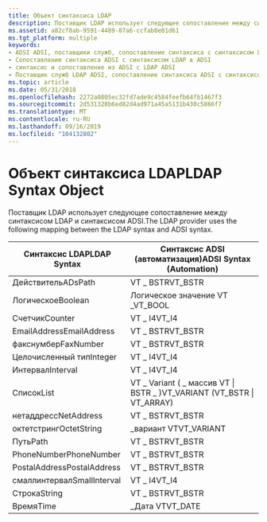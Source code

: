 ```yaml
---
title: Объект синтаксиса LDAP
description: Поставщик LDAP использует следующее сопоставление между синтаксисом LDAP и синтаксисом ADSI.
ms.assetid: a82cf8ab-9591-4489-87a6-ccfab0e01d61
ms.tgt_platform: multiple
keywords:
- ADSI ADSI, поставщики служб, сопоставление синтаксиса с синтаксисом LDAP
- Сопоставление синтаксиса ADSI с синтаксисом LDAP в ADSI
- синтаксис и сопоставление из ADSI с LDAP ADSI
- Поставщик служб LDAP ADSI, сопоставление синтаксиса ADSI с синтаксисом LDAP
ms.topic: article
ms.date: 05/31/2018
ms.openlocfilehash: 2272a0805ec32fd7ade9c4584feefb64fb1467f3
ms.sourcegitcommit: 2d531328b6ed82d4ad971a45a5131b430c5866f7
ms.translationtype: MT
ms.contentlocale: ru-RU
ms.lasthandoff: 09/16/2019
ms.locfileid: "104132802"
---
```

# <a name="ldap-syntax-object"></a><span data-ttu-id="7c772-107">Объект синтаксиса LDAP</span><span class="sxs-lookup"><span data-stu-id="7c772-107">LDAP Syntax Object</span></span>

<span data-ttu-id="7c772-108">Поставщик LDAP использует следующее сопоставление между синтаксисом LDAP и синтаксисом ADSI.</span><span class="sxs-lookup"><span data-stu-id="7c772-108">The LDAP provider uses the following mapping between the LDAP syntax and ADSI syntax.</span></span>



| <span data-ttu-id="7c772-109">Синтаксис LDAP</span><span class="sxs-lookup"><span data-stu-id="7c772-109">LDAP Syntax</span></span>   | <span data-ttu-id="7c772-110">Синтаксис ADSI (автоматизация)</span><span class="sxs-lookup"><span data-stu-id="7c772-110">ADSI Syntax (Automation)</span></span>            |
|---------------|-------------------------------------|
| <span data-ttu-id="7c772-111">Действитель</span><span class="sxs-lookup"><span data-stu-id="7c772-111">ADsPath</span></span>       | <span data-ttu-id="7c772-112">VT \_ BSTR</span><span class="sxs-lookup"><span data-stu-id="7c772-112">VT\_BSTR</span></span>                            |
| <span data-ttu-id="7c772-113">Логическое</span><span class="sxs-lookup"><span data-stu-id="7c772-113">Boolean</span></span>       | <span data-ttu-id="7c772-114">Логическое значение VT \_</span><span class="sxs-lookup"><span data-stu-id="7c772-114">VT\_BOOL</span></span>                            |
| <span data-ttu-id="7c772-115">Счетчик</span><span class="sxs-lookup"><span data-stu-id="7c772-115">Counter</span></span>       | <span data-ttu-id="7c772-116">VT \_ I4</span><span class="sxs-lookup"><span data-stu-id="7c772-116">VT\_I4</span></span>                              |
| <span data-ttu-id="7c772-117">EmailAddress</span><span class="sxs-lookup"><span data-stu-id="7c772-117">EmailAddress</span></span>  | <span data-ttu-id="7c772-118">VT \_ BSTR</span><span class="sxs-lookup"><span data-stu-id="7c772-118">VT\_BSTR</span></span>                            |
| <span data-ttu-id="7c772-119">факснумбер</span><span class="sxs-lookup"><span data-stu-id="7c772-119">FaxNumber</span></span>     | <span data-ttu-id="7c772-120">VT \_ BSTR</span><span class="sxs-lookup"><span data-stu-id="7c772-120">VT\_BSTR</span></span>                            |
| <span data-ttu-id="7c772-121">Целочисленный тип</span><span class="sxs-lookup"><span data-stu-id="7c772-121">Integer</span></span>       | <span data-ttu-id="7c772-122">VT \_ I4</span><span class="sxs-lookup"><span data-stu-id="7c772-122">VT\_I4</span></span>                              |
| <span data-ttu-id="7c772-123">Интервал</span><span class="sxs-lookup"><span data-stu-id="7c772-123">Interval</span></span>      | <span data-ttu-id="7c772-124">VT \_ I4</span><span class="sxs-lookup"><span data-stu-id="7c772-124">VT\_I4</span></span>                              |
| <span data-ttu-id="7c772-125">Список</span><span class="sxs-lookup"><span data-stu-id="7c772-125">List</span></span>          | <span data-ttu-id="7c772-126">VT \_ Variant ( \_ массив VT \| BSTR \_ )</span><span class="sxs-lookup"><span data-stu-id="7c772-126">VT\_VARIANT (VT\_BSTR \| VT\_ARRAY)</span></span> |
| <span data-ttu-id="7c772-127">нетаддресс</span><span class="sxs-lookup"><span data-stu-id="7c772-127">NetAddress</span></span>    | <span data-ttu-id="7c772-128">VT \_ BSTR</span><span class="sxs-lookup"><span data-stu-id="7c772-128">VT\_BSTR</span></span>                            |
| <span data-ttu-id="7c772-129">октетстринг</span><span class="sxs-lookup"><span data-stu-id="7c772-129">OctetString</span></span>   | <span data-ttu-id="7c772-130">\_вариант VT</span><span class="sxs-lookup"><span data-stu-id="7c772-130">VT\_VARIANT</span></span>                         |
| <span data-ttu-id="7c772-131">Путь</span><span class="sxs-lookup"><span data-stu-id="7c772-131">Path</span></span>          | <span data-ttu-id="7c772-132">VT \_ BSTR</span><span class="sxs-lookup"><span data-stu-id="7c772-132">VT\_BSTR</span></span>                            |
| <span data-ttu-id="7c772-133">PhoneNumber</span><span class="sxs-lookup"><span data-stu-id="7c772-133">PhoneNumber</span></span>   | <span data-ttu-id="7c772-134">VT \_ BSTR</span><span class="sxs-lookup"><span data-stu-id="7c772-134">VT\_BSTR</span></span>                            |
| <span data-ttu-id="7c772-135">PostalAddress</span><span class="sxs-lookup"><span data-stu-id="7c772-135">PostalAddress</span></span> | <span data-ttu-id="7c772-136">VT \_ BSTR</span><span class="sxs-lookup"><span data-stu-id="7c772-136">VT\_BSTR</span></span>                            |
| <span data-ttu-id="7c772-137">смаллинтервал</span><span class="sxs-lookup"><span data-stu-id="7c772-137">SmallInterval</span></span> | <span data-ttu-id="7c772-138">VT \_ I4</span><span class="sxs-lookup"><span data-stu-id="7c772-138">VT\_I4</span></span>                              |
| <span data-ttu-id="7c772-139">Строка</span><span class="sxs-lookup"><span data-stu-id="7c772-139">String</span></span>        | <span data-ttu-id="7c772-140">VT \_ BSTR</span><span class="sxs-lookup"><span data-stu-id="7c772-140">VT\_BSTR</span></span>                            |
| <span data-ttu-id="7c772-141">Время</span><span class="sxs-lookup"><span data-stu-id="7c772-141">Time</span></span>          | <span data-ttu-id="7c772-142">\_Дата VT</span><span class="sxs-lookup"><span data-stu-id="7c772-142">VT\_DATE</span></span>                            |



 

 

 




